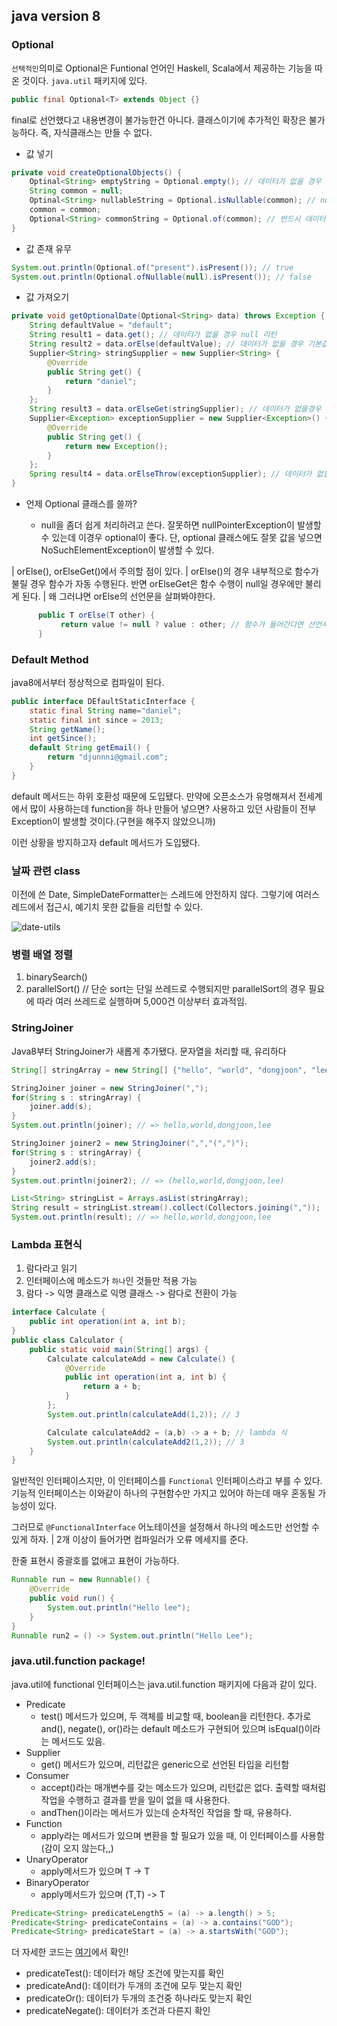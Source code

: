 ## java version 8

### Optional

`선택적인`의미로 Optional은 Funtional 언어인 Haskell, Scala에서 제공하는 기능을 따온 것이다.
`java.util` 패키지에 있다.

```java
public final Optional<T> extends Object {}
```

final로 선언했다고 내용변경이 불가능한건 아니다. 클래스이기에 추가적인 확장은 불가능하다. 즉, 자식클래스는 만들 수 없다.

* 값 넣기

```java
private void createOptionalObjects() {
    Optinal<String> emptyString = Optional.empty(); // 데이터가 없을 경우
    String common = null;
    Optinal<String> nullableString = Optional.isNullable(common); // null이 추가될 수 있는 상황이라면
    common = common;
    Optional<String> commonString = Optional.of(common); // 반드시 데이터가 들어갈 수 있는 상황이라면
} 
```
* 값 존재 유무
```java
System.out.println(Optional.of("present").isPresent()); // true
System.out.println(Optional.ofNullable(null).isPresent()); // false
```

* 값 가져오기
```java
private void getOptionalDate(Optional<String> data) throws Exception {
    String defaultValue = "default";
    String result1 = data.get(); // 데이터가 없을 경우 null 리턴
    String result2 = data.orElse(defaultValue); // 데이터가 없을 경우 기본값으로 들어감
    Supplier<String> stringSupplier = new Supplier<String> {
        @Override
        public String get() {
            return "daniel";
        }
    };
    String result3 = data.orElseGet(stringSupplier); // 데이터가 없을경우 기본값을 들어감
    Supplier<Exception> exceptionSupplier = new Supplier<Exception>() {
        @Override
        public String get() {
            return new Exception();
        }
    };
    Spring result4 = data.orElseThrow(exceptionSupplier); // 데이터가 없을 때, 예외를 발생시키고 싶은 경우
}
```

* 언제 Optional 클래스를 쓸까?

    * null을 좀더 쉽게 처리하려고 쓴다. 잘못하면 nullPointerException이 발생할 수 있는데 이경우 optional이 좋다. 단, optional 클래스에도 잘못 값을 넣으면 NoSuchElementException이 발생할 수 있다.

| orElse(), orElseGet()에서 주의할 점이 있다.
| orElse()의 경우 내부적으로 함수가 불릴 경우 함수가 자동 수행된다. 반면 orElseGet은 함수 수행이 null일 경우에만 불리게 된다.
| 왜 그러냐면 orElse의 선언문을 살펴봐야한다.
 ```java
       public T orElse(T other) {
            return value != null ? value : other; // 함수가 들어간다면 선언시 실행됨.
       }   
 ```

### Default Method

java8에서부터 정상적으로 컴파일이 된다.

```java
public interface DEfaultStaticInterface {
    static final String name="daniel";
    static final int since = 2013;
    String getName();
    int getSince();
    default String getEmail() {
        return "djunnni@gmail.com";
    }
}

```

default 메서드는 하위 호환성 때문에 도입됐다. 만약에 오픈소스가 유명해져서 전세계에서 많이 사용하는데 function을 하나 만들어 넣으면?
사용하고 있던 사람들이 전부 Exception이 발생할 것이다.(구현을 해주지 않았으니까)

이런 상황을 방지하고자 default 메서드가 도입됐다.

### 날짜 관련 class

이전에 쓴 Date, SimpleDateFormatter는 스레드에 안전하지 않다. 그렇기에 여러스레드에서 접근시, 예기치 못한 값들을 리턴할 수 있다.

![date-utils](./IMG/date-util.jpg)

### 병렬 배열 정렬

1. binarySearch()
2. parallelSort() // 단순 sort는 단일 쓰레드로 수행되지만 parallelSort의 경우 필요에 따라 여러 쓰레드로 실행하며 5,000건 이상부터 효과적임.

### StringJoiner

Java8부터 StringJoiner가 새롭게 추가됐다. 문자열을 처리할 때, 유리하다

```java
String[] stringArray = new String[] {"hello", "world", "dongjoon", "lee"};

StringJoiner joiner = new StringJoiner(",");
for(String s : stringArray) {
    joiner.add(s);
}
System.out.println(joiner); // => hello,world,dongjoon,lee

StringJoiner joiner2 = new StringJoiner(",","(",")");
for(String s : stringArray) {
    joiner2.add(s);
}
System.out.println(joiner2); // => (hello,world,dongjoon,lee)

List<String> stringList = Arrays.asList(stringArray);
String result = stringList.stream().collect(Collectors.joining(","));
System.out.println(result); // => hello,world,dongjoon,lee
```

### Lambda 표현식

1) 람다라고 읽기
2) 인터페이스에 메소드가 `하나`인 것들만 적용 가능
3) 람다 -> 익명 클래스로 익명 클래스 -> 람다로 전환이 가능

```java
interface Calculate {
    public int operation(int a, int b);
}
public class Calculator {
    public static void main(String[] args) {
        Calculate calculateAdd = new Calculate() {
            @Override
            public int operation(int a, int b) {
                return a + b;
            }
        };
        System.out.println(calculateAdd(1,2)); // 3

        Calculate calculateAdd2 = (a,b) -> a + b; // lambda 식
        System.out.println(calculateAdd2(1,2)); // 3
    }
}

```

일반적인 인터페이스지만, 이 인터페이스를 `Functional` 인터페이스라고 부를 수 있다.
기능적 인터페이스는 이와같이 하나의 구현함수만 가지고 있어야 하는데 매우 혼동될 가능성이 있다.

그러므로 `@FunctionalInterface` 어노테이션을 설정해서 하나의 메소드만 선언할 수 있게 하자.
| 2개 이상이 들어가면 컴파일러가 오류 메세지를 준다.

한줄 표현시 중괄호를 없애고 표현이 가능하다.

```java
Runnable run = new Runnable() {
    @Override
    public void run() {
        System.out.println("Hello lee");
    }
}
Runnable run2 = () -> System.out.println("Hello Lee");
```

### java.util.function package!

java.util에 functional 인터페이스는 java.util.function 패키지에 다음과 같이 있다.

* Predicate
    * test() 메서드가 있으며, 두 객체를 비교할 때, boolean을 리턴한다. 추가로 and(), negate(), or()라는 default 메소드가 구현되어 있으며 isEqual()이라는 메서드도 있음.
* Supplier
    * get() 메서드가 있으며, 리턴값은 generic으로 선언된 타입을 리턴함
* Consumer
    * accept()라는 매개변수를 갖는 메소드가 있으며, 리턴값은 없다. 출력할 때처럼 작업을 수행하고 결과를 받을 일이 없을 때 사용한다.
    * andThen()이라는 메서드가 있는데 순차적인 작업을 할 때, 유용하다.
* Function
    * apply라는 메서드가 있으며 변환을 할 필요가 있을 때, 이 인터페이스를 사용함 (감이 오지 않는다,,)
* UnaryOperator
    * apply메서드가 있으며 T -> T
* BinaryOperator
    * apply메서드가 있으며 (T,T) -> T

```java
Predicate<String> predicateLength5 = (a) -> a.length() > 5;
Predicate<String> predicateContains = (a) -> a.contains("GOD");
Predicate<String> predicateStart = (a) -> a.startsWith("GOD");
```

더 자세한 코드는 [여기](/%EC%BD%94%EB%93%9C%20%EC%97%B0%EC%8A%B5%EC%9E%A5/lambda/PredicateExample.java)에서 확인!

* predicateTest(): 데이터가 해당 조건에 맞는지를 확인
* predicateAnd(): 데이터가 두개의 조건에 모두 맞는지 확인
* predicateOr(): 데이터가 두개의 조건중 하나라도 맞는지 확인
* predicateNegate(): 데이터가 조건과 다른지 확인
